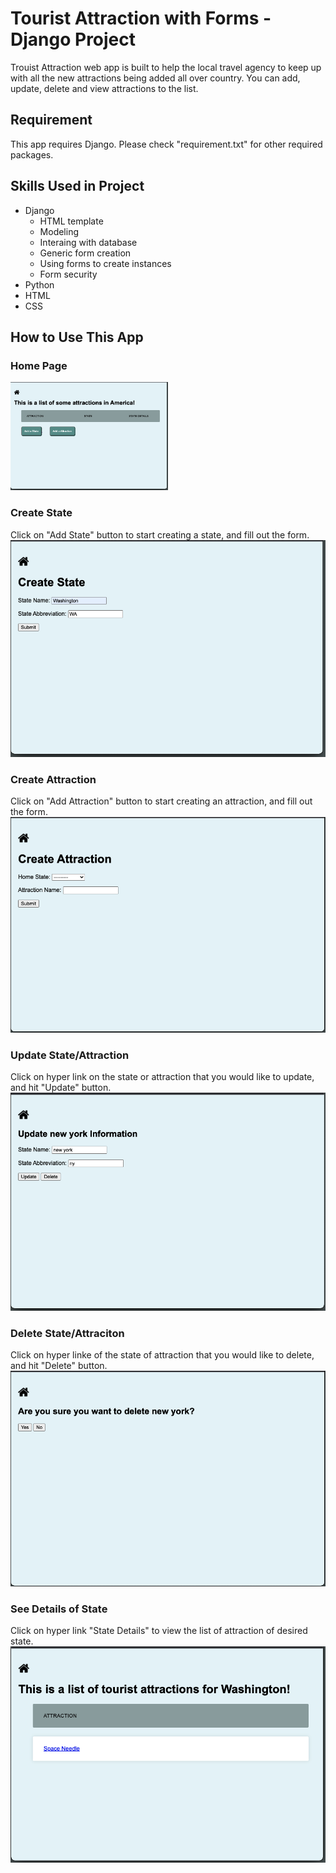 # Tourist Attraction with Forms - Django Project

Trouist Attraction web app is built to help the local travel agency to keep up with all the new attractions being added all over country. You can add, update, delete and view attractions to the list. 

## Requirement

This app requires Django. Please check "requirement.txt" for other required packages.

## Skills Used in Project
<ul>
    <li>Django
        <ul>
            <li>HTML template</li>
            <li>Modeling</li>
            <li>Interaing with database</li>
            <li>Generic form creation</li>
            <li>Using forms to create instances</li>
            <li>Form security</li>
        </ul>
    </li>
    <li>Python</li>
    <li>HTML</li>
    <li>CSS</li>
</ul>

## How to Use This App

### Home Page
<img src="img/Home-Page.png" width="50%">

### Create State
Click on "Add State" button to start creating a state, and fill out the form.
<img src="img/Create-State.png">

### Create Attraction
Click on "Add Attraction" button to start creating an attraction, and fill out the form.
<img src="img/Create-Attraction.png">

### Update State/Attraction
Click on hyper link on the state or attraction that you would like to update, and hit "Update" button.
<img src="img/Update-State.png">

### Delete State/Attraciton
Click on hyper linke of the state of attraction that you would like to delete, and hit "Delete" button.
<img src="img/Delete-State.png">

### See Details of State
Click on hyper link "State Details" to view the list of attraction of desired state.
<img src="img/See-Details-of-State.png">